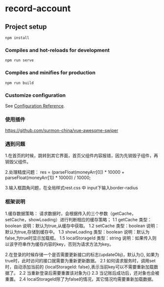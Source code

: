 # record-account

## Project setup
```
npm install
```

### Compiles and hot-reloads for development
```
npm run serve
```

### Compiles and minifies for production
```
npm run build
```

### Customize configuration
See [Configuration Reference](https://cli.vuejs.org/config/).


### 使用插件
https://github.com/surmon-china/vue-awesome-swiper

### 遇到问题
1.在首页的时候，跳转到其它界面，首页父组件内容报错，因为先销毁子组件，再销毁父组件。

2.处理精度问题：
    res = (parseFloat(moneyArr[0]) * 10000 + parseFloat(moneyArr[1]) * 10000) / 10000;

3.输入框圆角问题，在全局样式rest.css 中 input下输入border-radius



### 框架说明
1.缓存数据策略： 请求数据时，会根据传入的三个参数（getCache，setCache，showLoading）进行判断相应的缓存策略；
    1.1 getCache 类型：boolean  说明：默认为true,从缓存中获取。
    1.2 setCache 类型：boolean  说明：默认为true,存储到缓存中。
    1.3 showLoading 类型：boolean  说明：默认为false,为true时显示加载框。
    1.5 localStorageId 类型：string  说明：如果传入则以该字符串作为缓存内容的key，否则为请求方法为key。

2.在登录的时候存储一个是否需要更新接口的标志(updateObj)，默认为{}, 如果为true时，此时访问的接口就需要为重新更新数据。
    2.1 如何请求服务时，调用set时，自动添加当前的 {localStorageId: false},表示当前key可以不需要重新加载数据了。
    2.2 当重新登录后需要重置该对象为{}
    2.3 当记账后成功后，还对象也会被重置。
    2.4 localStorageId除了为false的情况，其它情况均需要重新加载数据。